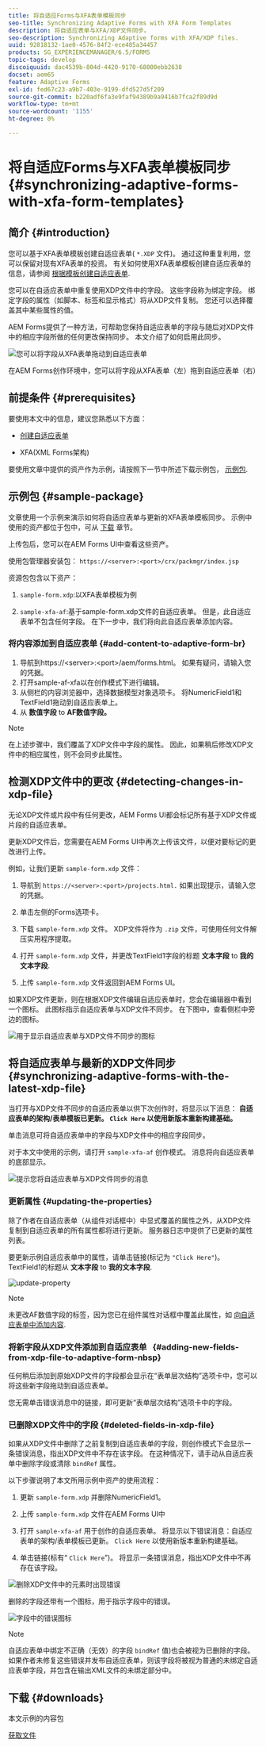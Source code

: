 ```yaml
---
title: 将自适应Forms与XFA表单模板同步
seo-title: Synchronizing Adaptive Forms with XFA Form Templates
description: 将自适应表单与XFA/XDP文件同步。
seo-description: Synchronizing Adaptive forms with XFA/XDP files.
uuid: 92818132-1ae0-4576-84f2-ece485a34457
products: SG_EXPERIENCEMANAGER/6.5/FORMS
topic-tags: develop
discoiquuid: dac4539b-804d-4420-9170-68000ebb2638
docset: aem65
feature: Adaptive Forms
exl-id: fed67c23-a9b7-403e-9199-dfd527d5f209
source-git-commit: b220adf6fa3e9faf94389b9a9416b7fca2f89d9d
workflow-type: tm+mt
source-wordcount: '1155'
ht-degree: 0%

---
```


# 将自适应Forms与XFA表单模板同步{#synchronizing-adaptive-forms-with-xfa-form-templates}

## 简介 {#introduction}

您可以基于XFA表单模板创建自适应表单( `*.XDP` 文件)。 通过这种重复利用，您可以保留对现有XFA表单的投资。 有关如何使用XFA表单模板创建自适应表单的信息，请参阅 [根据模板创建自适应表单](../../forms/using/creating-adaptive-form.md#p-create-an-adaptive-form-based-on-an-xfa-form-template-p).

您可以在自适应表单中重复使用XDP文件中的字段。 这些字段称为绑定字段。 绑定字段的属性（如脚本、标签和显示格式）将从XDP文件复制。 您还可以选择覆盖其中某些属性的值。

AEM Forms提供了一种方法，可帮助您保持自适应表单的字段与随后对XDP文件中的相应字段所做的任何更改保持同步。 本文介绍了如何启用此同步。

![您可以将字段从XFA表单拖动到自适应表单](assets/drag-drop-xfa.gif.gif)

在AEM Forms创作环境中，您可以将字段从XFA表单（左）拖到自适应表单（右）

## 前提条件 {#prerequisites}

要使用本文中的信息，建议您熟悉以下方面：

* [创建自适应表单](../../forms/using/creating-adaptive-form.md)

* XFA(XML Forms架构)

要使用文章中提供的资产作为示例，请按照下一节中所述下载示例包， [示例包](../../forms/using/synchronizing-adaptive-forms-xfa.md#p-sample-package-p).

## 示例包 {#sample-package}

文章使用一个示例来演示如何将自适应表单与更新的XFA表单模板同步。 示例中使用的资产都位于包中，可从 [下载](../../forms/using/synchronizing-adaptive-forms-xfa.md#p-downloads-p) 章节。

上传包后，您可以在AEM Forms UI中查看这些资产。

使用包管理器安装包： `https://<server>:<port>/crx/packmgr/index.jsp`

资源包包含以下资产：

1. `sample-form.xdp`:以XFA表单模板为例

1. `sample-xfa-af`:基于sample-form.xdp文件的自适应表单。 但是，此自适应表单不包含任何字段。 在下一步中，我们将向此自适应表单添加内容。

### 将内容添加到自适应表单 {#add-content-to-adaptive-form-br}

1. 导航到https://&lt;server>:&lt;port>/aem/forms.html。 如果有疑问，请输入您的凭据。
1. 打开sample-af-xfa以在创作模式下进行编辑。
1. 从侧栏的内容浏览器中，选择数据模型对象选项卡。 将NumericField1和TextField1拖动到自适应表单上。
1. 从 **数值字段** to **AF数值字段。**

>[!NOTE]
>
>在上述步骤中，我们覆盖了XDP文件中字段的属性。 因此，如果稍后修改XDP文件中的相应属性，则不会同步此属性。

## 检测XDP文件中的更改 {#detecting-changes-in-xdp-file}

无论XDP文件或片段中有任何更改，AEM Forms UI都会标记所有基于XDP文件或片段的自适应表单。

更新XDP文件后，您需要在AEM Forms UI中再次上传该文件，以便对要标记的更改进行上传。

例如，让我们更新 `sample-form.xdp` 文件：

1. 导航到 `https://<server>:<port>/projects.html.` 如果出现提示，请输入您的凭据。
1. 单击左侧的Forms选项卡。
1. 下载 `sample-form.xdp` 文件。 XDP文件将作为 `.zip` 文件，可使用任何文件解压实用程序提取。

1. 打开 `sample-form.xdp` 文件，并更改TextField1字段的标题 **文本字段** to **我的文本字段**.

1. 上传 `sample-form.xdp` 文件返回到AEM Forms UI。

如果XDP文件更新，则在根据XDP文件编辑自适应表单时，您会在编辑器中看到一个图标。 此图标指示自适应表单与XDP文件不同步。 在下图中，查看侧栏中旁边的图标。

![用于显示自适应表单与XDP文件不同步的图标](assets/sync-af-xfa.png)

## 将自适应表单与最新的XDP文件同步 {#synchronizing-adaptive-forms-with-the-latest-xdp-file}

当打开与XDP文件不同步的自适应表单以供下次创作时，将显示以下消息： **自适应表单的架构/表单模板已更新。 `Click Here` 以使用新版本重新构建基础。**

单击消息可将自适应表单中的字段与XDP文件中的相应字段同步。

对于本文中使用的示例，请打开 `sample-xfa-af` 创作模式。 消息将向自适应表单的底部显示。

![提示您将自适应表单与XDP文件同步的消息](assets/sync-af-xfa-1.png)

### 更新属性 {#updating-the-properties}

除了作者在自适应表单（从组件对话框中）中显式覆盖的属性之外，从XDP文件复制到自适应表单的所有属性都将进行更新。 服务器日志中提供了已更新的属性列表。

要更新示例自适应表单中的属性，请单击链接(标记为 `"Click Here"`)。 TextField1的标题从 **文本字段** to **我的文本字段**.

![update-property](assets/update-property.png)

>[!NOTE]
>
>未更改AF数值字段的标签，因为您已在组件属性对话框中覆盖此属性，如 [向自适应表单中添加内容](../../forms/using/synchronizing-adaptive-forms-xfa.md#p-add-content-to-adaptive-form-br-p).

### 将新字段从XDP文件添加到自适应表单   {#adding-new-fields-from-xdp-file-to-adaptive-form-nbsp}

任何稍后添加到原始XDP文件的字段都会显示在“表单层次结构”选项卡中，您可以将这些新字段拖动到自适应表单。

您无需单击错误消息中的链接，即可更新“表单层次结构”选项卡中的字段。

### 已删除XDP文件中的字段 {#deleted-fields-in-xdp-file}

如果从XDP文件中删除了之前复制到自适应表单的字段，则创作模式下会显示一条错误消息，指出XDP文件中不存在该字段。 在这种情况下，请手动从自适应表单中删除字段或清除 `bindRef` 属性。

以下步骤说明了本文所用示例中资产的使用流程：

1. 更新 `sample-form.xdp` 并删除NumericField1。
1. 上传 `sample-form.xdp` 文件在AEM Forms UI中
1. 打开 `sample-xfa-af` 用于创作的自适应表单。 将显示以下错误消息：自适应表单的架构/表单模板已更新。 `Click Here` 以使用新版本重新构建基础。

1. 单击链接(标有“ `Click Here`”)。 将显示一条错误消息，指出XDP文件中不再存在该字段。

![删除XDP文件中的元素时出现错误](assets/no-element-xdp.png)

删除的字段还带有一个图标，用于指示字段中的错误。

![字段中的错误图标](assets/error-field.png)

>[!NOTE]
>
>自适应表单中绑定不正确（无效）的字段 `bindRef` 值)也会被视为已删除的字段。 如果作者未修复这些错误并发布自适应表单，则该字段将被视为普通的未绑定自适应表单字段，并包含在输出XML文件的未绑定部分中。

## 下载 {#downloads}

本文示例的内容包

[获取文件](assets/sample-xfa-af-sync-1.0.zip)
